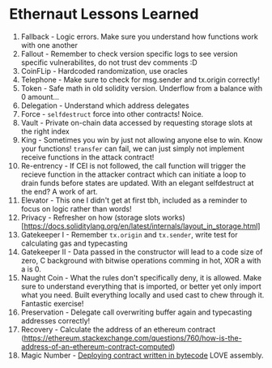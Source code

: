 # Ethernaut Lessons Learned
1. Fallback - Logic errors. Make sure you understand how functions work with one another
2. Fallout - Remember to check version specific logs to see version specific vulnerabilites, do not trust dev comments :D
3. CoinFLip - Hardcoded randomization, use oracles
4. Telephone - Make sure to check for msg.sender and tx.origin correctly!
5. Token - Safe math in old solidity version. Underflow from a balance with 0 amount...
6. Delegation - Understand which address delegates
7. Force - ```selfdestruct``` force into other contracts! Noice.
8. Vault - Private on-chain data accessed by requesting storage slots at the right index
9. King - Sometimes you win by just not allowing anyone else to win. Know your functions! ```transfer``` can fail, we can just simply not implement receive functions in the attack contract!
10. Re-entrency - If CEI is not followed, the call function will trigger the recieve function in the attacker contract which can initiate a loop to drain funds before states are updated. With an elegant selfdestruct at the end? A work of art.
11. Elevator - This one I didn't get at first tbh, included as a reminder to focus on logic rather than words!
12. Privacy - Refresher on how (storage slots works)[https://docs.soliditylang.org/en/latest/internals/layout_in_storage.html]
13. Gatekeeper I - Remember ```tx.origin``` and ```tx.sender```, write test for calculating gas and typecasting
14. Gatekeeper II - Data passed in the constructor will lead to a code size of zero, C background with bitwise operations comming in hot, XOR a with a is 0.
15. Naught Coin - What the rules don't specifically deny, it is allowed. Make sure to understand everything that is imported, or better yet only import what you need. Built everything locally and used cast to chew through it. Fantastic exercise!
16. Preservation - Delegate call overwriting buffer again and typecasting addresses correctly!
17. Recovery - Calculate the address of an ethereum contract (https://ethereum.stackexchange.com/questions/760/how-is-the-address-of-an-ethereum-contract-computed)
18. Magic Number - [Deploying contract written in bytecode](https://solidity-by-example.org/app/simple-bytecode-contract/) LOVE assembly.